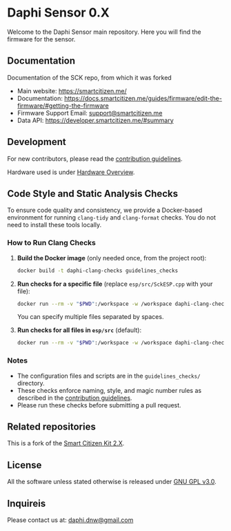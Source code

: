 # Daphi Sensor 0.X

Welcome to the Daphi Sensor main repository. Here you will find the firmware for the sensor.

## Documentation
Documentation of the SCK repo, from which it was forked
- Main website: https://smartcitizen.me/
- Documentation: https://docs.smartcitizen.me/guides/firmware/edit-the-firmware/#getting-the-firmware
- Firmware Support Email: support@smartcitizen.me
- Data API: https://developer.smartcitizen.me/#summary

## Development

For new contributors, please read the [contribution guidelines](https://github.com/Daphi-Prevent-FLW/Daphi-Sensor/blob/master/guides%20and%20manuals/How%20to%20contribute.md).

Hardware used is under [Hardware Overview](https://github.com/Daphi-Prevent-FLW/Daphi-Sensor/blob/master/guides%20and%20manuals/Hardware%20Overview.md).

## Code Style and Static Analysis Checks

To ensure code quality and consistency, we provide a Docker-based environment for running `clang-tidy` and `clang-format` checks. You do not need to install these tools locally.

### How to Run Clang Checks

1. **Build the Docker image** (only needed once, from the project root):

    ```sh
    docker build -t daphi-clang-checks guidelines_checks
    ```

2. **Run checks for a specific file** (replace `esp/src/SckESP.cpp` with your file):

    ```sh
    docker run --rm -v "$PWD":/workspace -w /workspace daphi-clang-checks sh /workspace/guidelines_checks/run-clang-checks.sh esp/src/SckESP.cpp
    ```

   You can specify multiple files separated by spaces.

3. **Run checks for all files in `esp/src`** (default):

    ```sh
    docker run --rm -v "$PWD":/workspace -w /workspace daphi-clang-checks
    ```

### Notes

- The configuration files and scripts are in the `guidelines_checks/` directory.
- These checks enforce naming, style, and magic number rules as described in the [contribution guidelines](guides%20and%20manuals/How%20to%20contribute.md).
- Please run these checks before submitting a pull request.


## Related repositories

This is a fork of the [Smart Citizen Kit 2.X](https://github.com/fablabbcn/smartcitizen-kit-2x).

## License

All the software unless stated otherwise is released under [GNU GPL v3.0](https://github.com/fablabbcn/smartcitizen-kit-20/blob/master/LICENSE).

## Inquireis

Please contact us at: daphi.dnw@gmail.com

